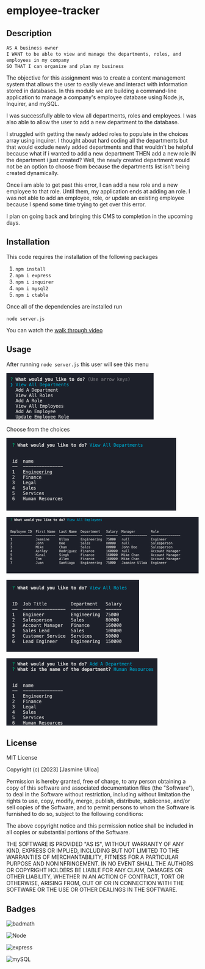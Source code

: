 # employee-tracker


## Description
 ```
 AS A business owner
I WANT to be able to view and manage the departments, roles, and employees in my company
SO THAT I can organize and plan my business
 ```
The objective for this assignment was to create a content management system that allows the user to easily viewe and interact with information stored in databases. In this module we are building a command-line application to manage a company's employee database using Node.js, Inquirer, and mySQL.

I was successfully able to view all departments, roles and employees. I was also able to allow the user to add a new department to the database. 

I struggled with getting the newly added roles to populate in the choices array using inquirer. I thought about hard coding all the departments but that would exclude newly added departments and that wouldn't be helpful because what if i wanted to add a new department THEN add a new role IN  the department i just created? Well, the newly created department would not be an option to choose from because the departments list isn't being created dynamically. 

Once i am able to get past this error, I can add a new role and a new employee to that role. Until them, my application ends at adding an role. I was not able to add an employee, role, or update an existing employee because I spend some time trying to get over this error.

I plan on going back and bringing this CMS to completion in the upcoming days.


## Installation

This code requires the installation of the following packages

1. `npm install`
2. `npm i express`
3. `npm i inquirer`
4. `npm i mysql2`
5. `npm i ctable`

Once all of the dependencies are installed run

`node server.js`

You can watch the [walk through video](https://youtu.be/vK5elZTDLpM)

## Usage

After running `node server.js` this user will see this menu

![Menu](./assets/main_menu.png)


Choose from the choices

![Departments](./assets/departments.png)


![Employees](./assets/employees.png)


![Roles](./assets/roles.png)


![Add department](./assets/add_department.png)


## License

MIT License

Copyright (c) [2023] [Jasmine Ulloa]

Permission is hereby granted, free of charge, to any person obtaining a copy
of this software and associated documentation files (the "Software"), to deal
in the Software without restriction, including without limitation the rights
to use, copy, modify, merge, publish, distribute, sublicense, and/or sell
copies of the Software, and to permit persons to whom the Software is
furnished to do so, subject to the following conditions:

The above copyright notice and this permission notice shall be included in all
copies or substantial portions of the Software.

THE SOFTWARE IS PROVIDED "AS IS", WITHOUT WARRANTY OF ANY KIND, EXPRESS OR
IMPLIED, INCLUDING BUT NOT LIMITED TO THE WARRANTIES OF MERCHANTABILITY,
FITNESS FOR A PARTICULAR PURPOSE AND NONINFRINGEMENT. IN NO EVENT SHALL THE
AUTHORS OR COPYRIGHT HOLDERS BE LIABLE FOR ANY CLAIM, DAMAGES OR OTHER
LIABILITY, WHETHER IN AN ACTION OF CONTRACT, TORT OR OTHERWISE, ARISING FROM,
OUT OF OR IN CONNECTION WITH THE SOFTWARE OR THE USE OR OTHER DEALINGS IN THE
SOFTWARE.

## Badges

![badmath](https://img.shields.io/github/languages/top/lernantino/badmath)

![Node](https://img.shields.io/badge/Node.js-43853D?style=for-the-badge&logo=node.js&logoColor=white)

![express](https://img.shields.io/badge/Express.js-404D59?style=for-the-badge)

![mySQL](	https://img.shields.io/badge/MySQL-005C84?style=for-the-badge&logo=mysql&logoColor=white)